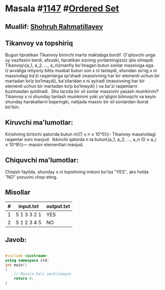 
<h1>Masala #<a href="https://robocontest.uz/tasks/1147">1147</a> #<a href="https://robocontest.uz/tasks?category=35">Ordered Set</a></h1>
<h2> Muallif: <a href="https://robocontest.uz/profile/rshohruh">Shohruh Rahmatillayev</a></h2>
<h2>Tikanvoy va topshiriq</h2>
<p>Bugun tipratikan Tikanvoy birinchi marta maktabga bordi!  O'qituvchi unga uy vazifasini berdi, afsuski, tipratikan sizning yordamingizsiz qila olmaydi.
Tikanvoy\(a_1, a_2, ..., a_n\)manfiy bo'lmagan butun sonlar massiviga ega.  U avvaliga ixtiyoriy bitta musbat butun son x ni tanlaydi, shundan so‘ng x ni massivdagi ba’zi raqamlarga qo‘shadi (massivning har bir elementi uchun bir martadan ko‘p bo‘lmaydi), ba’zilaridan x ni ayiradi (massivning har bir elementi uchun bir martadan ko‘p bo‘lmaydi) ) va ba'zi raqamlarni buzmasdan qoldiradi.  Shu tarzda bir xil sonlar massivini yasash mumkinmi?
Tikanvoy x ni shunday tanlash mumkinmi yoki yo'qligini bilmoqchi va keyin shunday harakatlarni bajaringki, natijada massiv bir xil sonlardan iborat bo'lsin.
</p>
<h2>Kiruvchi ma'lumotlar:</h2>
<p>Kirishning birinchi qatorida butun n\((1 ≤ n ≤ 10^5)\)- Tikanvoy massividagi raqamlar soni mavjud.  Ikkinchi qatorda n ta butun\(a_1, a_2, ..., a_n (0 ≤ a_i ≤ 10^9)\)— massiv elementlari mavjud.</p>
<h2>Chiquvchi ma'lumotlar:</h2>
<p>Chiqish faylida, shunday x ni topishning imkoni bo'lsa ″YES″, aks holda ″NO″ yozuvini chop eting.</p>
<h2>Misollar</h2>
<table>
    <thead>
        <tr>
            <th>#</th>
            <th>input.txt</th>
            <th>output.txt</th>
        </tr>
    </thead>
    <tbody>
            <tr>
                <td>1</td>
                <td>5
1 3 3 2 1</td>
                <td>YES</td>
            </tr>
            <tr>
                <td>2</td>
                <td>5
1 2 3 4 5</td>
                <td>NO</td>
            </tr>
    </tbody>
    </table>
    
<h2>Javob:</h2>

######
```cpp
#include <iostream>
using namespace std;
int main()
{
    // Masala hali yechilmagan
    return 0;
}
```
